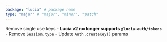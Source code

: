 ```yaml
---
package: "lucia" # package name
type: "major" # "major", "minor", "patch"
---
```


Remove single use keys
    - **Lucia v2 no longer supports `@lucia-auth/tokens`**
    - Remove `Session.type`
    - Update `Auth.createKey()` params
